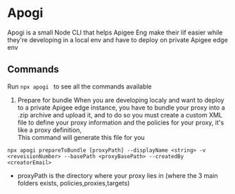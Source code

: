 # Apogi
Apogi is a small Node CLI that helps Apigee Eng make their lif easier while they're developing
in a local env and have to deploy on private Apigee edge env

## Commands
Run ```npx apogi ``` to see all the commands available

1. Prepare for bundle
   When you are developing localy and want to deploy to a private Apigee edge instance, you have to bundle your proxy into a .zip archive and upload it, and to do so you must create a custom XML file to define your proxy information and  the policies for your proxy, it's like a proxy definition,   
This command will generate this file for you     
```
npx apogi prepareToBundle [proxyPath] --displayName <string> -v <reveisionNumber> --basePath <proxyBasePath> --createdBy <creatorEmail>
```
- proxyPath is the directory where your proxy lies in (where the 3 main folders exists, policies,proxies,targets)



